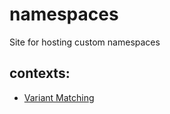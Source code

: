 # namespaces
Site for hosting custom namespaces

## contexts:
- [Variant Matching](variant-matching.jsonld)
